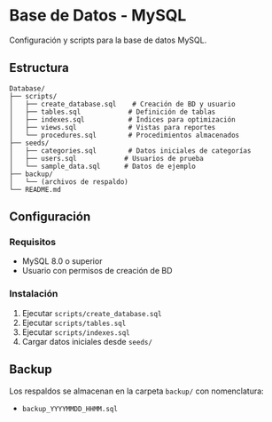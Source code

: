 # Base de Datos - MySQL

Configuración y scripts para la base de datos MySQL.

## Estructura

```
Database/
├── scripts/
│   ├── create_database.sql    # Creación de BD y usuario
│   ├── tables.sql            # Definición de tablas
│   ├── indexes.sql           # Índices para optimización
│   ├── views.sql             # Vistas para reportes
│   └── procedures.sql        # Procedimientos almacenados
├── seeds/
│   ├── categories.sql        # Datos iniciales de categorías
│   ├── users.sql            # Usuarios de prueba
│   └── sample_data.sql      # Datos de ejemplo
├── backup/
│   └── (archivos de respaldo)
└── README.md
```

## Configuración

### Requisitos
- MySQL 8.0 o superior
- Usuario con permisos de creación de BD

### Instalación
1. Ejecutar `scripts/create_database.sql`
2. Ejecutar `scripts/tables.sql`
3. Ejecutar `scripts/indexes.sql`
4. Cargar datos iniciales desde `seeds/`

## Backup

Los respaldos se almacenan en la carpeta `backup/` con nomenclatura:
- `backup_YYYYMMDD_HHMM.sql`
